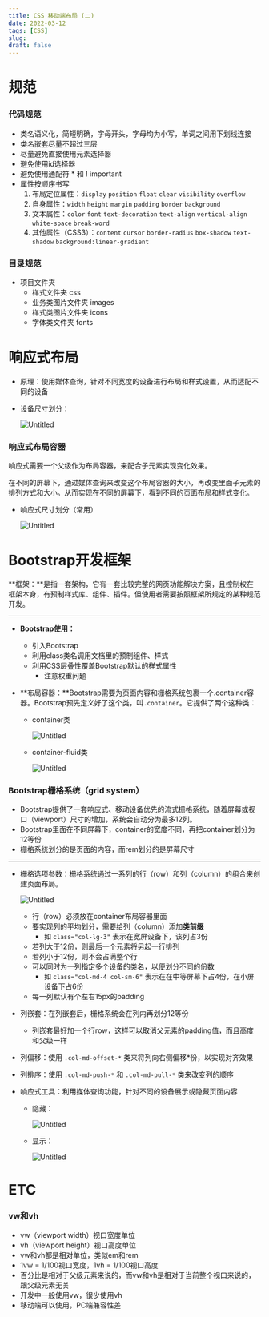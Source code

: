 ```yaml
---
title: CSS 移动端布局 (二)
date: 2022-03-12
tags: [CSS]
slug: 
draft: false
---
```


# 规范

### 代码规范

- 类名语义化，简短明确，字母开头，字母均为小写，单词之间用下划线连接
- 类名嵌套尽量不超过三层
- 尽量避免直接使用元素选择器
- 避免使用id选择器
- 避免使用通配符 * 和 ! important
- 属性按顺序书写
    1. 布局定位属性：`display` `position` `float` `clear` `visibility` `overflow`
    2. 自身属性：`width` `height` `margin` `padding` `border` `background`
    3. 文本属性：`color` `font` `text-decoration` `text-align` `vertical-align` `white-space` `break-word`
    4. 其他属性（CSS3）：`content` `cursor` `border-radius` `box-shadow` `text-shadow` `background:linear-gradient`

### 目录规范

- 项目文件夹
    - 样式文件夹 css
    - 业务类图片文件夹 images
    - 样式类图片文件夹 icons
    - 字体类文件夹 fonts

# 响应式布局

- 原理：使用媒体查询，针对不同宽度的设备进行布局和样式设置，从而适配不同的设备
- 设备尺寸划分：
  
    ![Untitled](/images/css-layout-mobile-2.png)
    

### 响应式布局容器

响应式需要一个父级作为布局容器，来配合子元素实现变化效果。

在不同的屏幕下，通过媒体查询来改变这个布局容器的大小，再改变里面子元素的排列方式和大小。从而实现在不同的屏幕下，看到不同的页面布局和样式变化。

- 响应式尺寸划分（常用）
  
    ![Untitled](/images/css-layout-mobile-3.png)
    

# Bootstrap开发框架

**框架：**是指一套架构，它有一套比较完整的网页功能解决方案，且控制权在框架本身，有预制样式库、组件、插件。但使用者需要按照框架所规定的某种规范开发。

---

- **Bootstrap使用：**
    - 引入Bootstrap
    - 利用class类名调用文档里的预制组件、样式
    - 利用CSS层叠性覆盖Bootstrap默认的样式属性
        - 注意权重问题

- **布局容器：**Bootstrap需要为页面内容和栅格系统包裹一个.container容器。Bootstrap预先定义好了这个类，叫`.container`。它提供了两个这种类：
    - container类
      
        ![Untitled](/images/css-layout-mobile-4.png)
        
    - container-fluid类
      
        ![Untitled](/images/css-layout-mobile-5.png)
        

### Bootstrap栅格系统（grid system）

- Bootstrap提供了一套响应式、移动设备优先的流式栅格系统，随着屏幕或视口（viewport）尺寸的增加，系统会自动分为最多12列。
- Bootstrap里面在不同屏幕下，container的宽度不同，再把container划分为12等份
- 栅格系统划分的是页面的内容，而rem划分的是屏幕尺寸

---

- 栅格选项参数：栅格系统通过一系列的行（row）和列（column）的组合来创建页面布局。
  
    ![Untitled](/images/css-layout-mobile-6.png)
    
    - 行（row）必须放在container布局容器里面
    - 要实现列的平均划分，需要给列（column）添加**类前缀**
        - 如 `class="col-lg-3"` 表示在宽屏设备下，该列占3份
    - 若列大于12份，则最后一个元素将另起一行排列
    - 若列小于12份，则不会占满整个行
    - 可以同时为一列指定多个设备的类名，以便划分不同的份数
        - 如 `class="col-md-4 col-sm-6"` 表示在在中等屏幕下占4份，在小屏设备下占6份
    - 每一列默认有个左右15px的padding

- 列嵌套：在列嵌套后，栅格系统会在列内再划分12等份
    - 列嵌套最好加一个行row，这样可以取消父元素的padding值，而且高度和父级一样

- 列偏移：使用 `.col-md-offset-*` 类来将列向右侧偏移*份，以实现对齐效果

 

- 列排序：使用 `.col-md-push-*` 和 `.col-md-pull-*` 类来改变列的顺序

- 响应式工具：利用媒体查询功能，针对不同的设备展示或隐藏页面内容
    - 隐藏：
      
        ![Untitled](/images/css-layout-mobile-7.png)
        
    - 显示：
      
        ![Untitled](/images/css-layout-mobile-8.png)
        

# ETC

### vw和vh

- vw（viewport width）视口宽度单位
- vh（viewport height）视口高度单位
- vw和vh都是相对单位，类似em和rem
- 1vw = 1/100视口宽度，1vh = 1/100视口高度
- 百分比是相对于父级元素来说的，而vw和vh是相对于当前整个视口来说的，跟父级元素无关
- 开发中一般使用vw，很少使用vh
- 移动端可以使用，PC端兼容性差